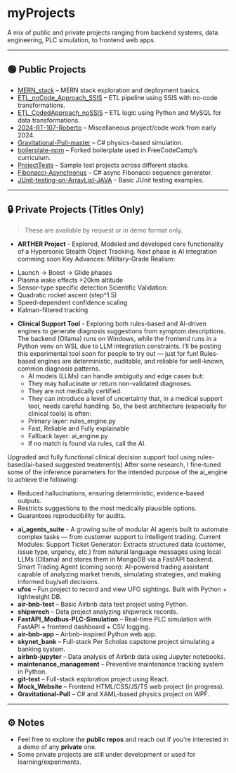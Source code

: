 # myProjects

A mix of public and private projects ranging from backend systems, data engineering, PLC simulation, to frontend web apps.

---

## 🟢 Public Projects

- [MERN_stack](https://github.com/cell32/MERN_stack) – MERN stack exploration and deployment basics.
- [ETL_noCode_Approach_SSIS](https://github.com/cell32/ETL_noCode_Approach_SSIS) – ETL pipeline using SSIS with no-code transformations.
- [ETL_CodedApproach_noSSIS](https://github.com/cell32/ETL_CodedApproach_noSSIS) – ETL logic using Python and MySQL for data transformations.
- [2024-RT-107-Roberto](https://github.com/cell32/2024-RT-107-Roberto) – Miscellaneous project/code work from early 2024.
- [Gravitational-Pull-master](https://github.com/cell32/Gravitational-Pull-master) – C# physics-based simulation.
- [boilerplate-npm](https://github.com/cell32/boilerplate-npm) – Forked boilerplate used in FreeCodeCamp’s curriculum.
- [ProjectTests](https://github.com/cell32/ProjectTests) – Sample test projects across different stacks.
- [Fibonacci-Asynchronus](https://github.com/cell32/Fibonacci-Asynchronus) – C# async Fibonacci sequence generator.
- [JUnit-testing-on-ArrayList-JAVA](https://github.com/cell32/JUnit-testing-on-ArrayList-JAVA) – Basic JUnit testing examples.

---

## 🔒 Private Projects (Titles Only)

> These are available by request or in demo format only.
- **ARTHER Project** - Explored, Modeled and developed core functionality of a Hypersonic Stealth Object Tracking. Next phase is AI integration comming soon
Key Advances:
Military-Grade Realism: 
* Launch → Boost → Glide phases 
* Plasma wake effects >20km altitude 
* Sensor-type specific detection 
Scientific Validation: 
* Quadratic rocket ascent (step^1.5) 
* Speed-dependent confidence scaling 
* Kalman-filtered tracking  

- **Clinical Support Tool** - Exploring both rules-based and AI-driven engines to generate diagnosis suggestions from symptom descriptions. The backend (Ollama) runs on Windows, while the frontend runs in a Python venv on WSL due to LLM integration constraints. I’ll be posting this experimental tool soon for people to try out — just for fun! 
Rules-based engines are deterministic, auditable, and reliable for well-known, common diagnosis patterns. 
    * AI models (LLMs) can handle ambiguity and edge cases but: 
    * They may hallucinate or return non-validated diagnoses. 
    * They are not medically certified. 
    * They can introduce a level of uncertainty that, in a medical support tool, needs careful handling. 
So, the best architecture (especially for clinical tools) is often: 
    * Primary layer: rules_engine.py 
    * Fast, Reliable and Fully explainable 
    * Fallback layer: ai_engine.py 
    * If no match is found via rules, call the AI.

Upgraded and fully functional clinical decision support tool using rules-based/ai-based suggested treatment(s) After some research, I fine-tuned some of the inference parameters for the intended purpose of the ai_engine to achieve the following:  
   * Reduced hallucinations, ensuring deterministic, evidence-based outputs. 
   * Restricts suggestions to the most medically plausible options. 
   * Guarantees reproducibility for audits.  

- **ai_agents_suite** - A growing suite of modular AI agents built to automate complex tasks — from customer support to intelligent trading.
    Current Modules:
      Support Ticket Generator: Extracts structured data (customer, issue type, urgency, etc.) from natural language messages using local LLMs (Ollama) and stores them in MongoDB via a FastAPI backend.
      Smart Trading Agent (coming soon): AI-powered trading assistant capable of analyzing market trends, simulating strategies, and making informed buy/sell decisions.
- **ufos** – Fun project to record and view UFO sightings. Built with Python + lightweight DB.
- **air-bnb-test** – Basic Airbnb data test project using Python.
- **shipwrech** – Data project analyzing shipwreck records.
- **FastAPI_Modbus-PLC-Simulation** – Real-time PLC simulation with FastAPI + frontend dashboard + CSV logging.
- **air-bnb-app** – Airbnb-inspired Python web app.
- **skynet_bank** – Full-stack Per Scholas capstone project simulating a banking system.
- **airbnb-jupyter** – Data analysis of Airbnb data using Jupyter notebooks.
- **maintenance_management** – Preventive maintenance tracking system in Python.
- **git-test** – Full-stack exploration project using React.
- **Mock_Website** – Frontend HTML/CSS/JS/TS web project (in progress).
- **Gravitational-Pull** – C# and XAML-based physics project on WPF.

---

## ⚙️ Notes

- Feel free to explore the **public repos** and reach out if you're interested in a demo of any **private** one.
- Some private projects are still under development or used for learning/experiments.
